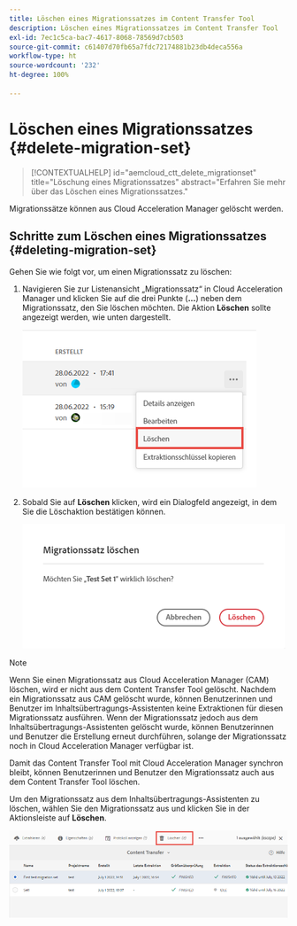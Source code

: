 ```yaml
---
title: Löschen eines Migrationssatzes im Content Transfer Tool
description: Löschen eines Migrationssatzes im Content Transfer Tool
exl-id: 7ec1c5ca-bac7-4617-8068-78569d7cb503
source-git-commit: c61407d70fb65a7fdc72174881b23db4deca556a
workflow-type: ht
source-wordcount: '232'
ht-degree: 100%

---
```


# Löschen eines Migrationssatzes  {#delete-migration-set}

>[!CONTEXTUALHELP]
>id="aemcloud_ctt_delete_migrationset"
>title="Löschung eines Migrationssatzes"
>abstract="Erfahren Sie mehr über das Löschen eines Migrationssatzes."

Migrationssätze können aus Cloud Acceleration Manager gelöscht werden.

## Schritte zum Löschen eines Migrationssatzes {#deleting-migration-set}

Gehen Sie wie folgt vor, um einen Migrationssatz zu löschen:

1. Navigieren Sie zur Listenansicht „Migrationssatz“ in Cloud Acceleration Manager und klicken Sie auf die drei Punkte (**...**) neben dem Migrationssatz, den Sie löschen möchten. Die Aktion **Löschen** sollte angezeigt werden, wie unten dargestellt.

   ![image](/help/journey-migration/content-transfer-tool/assets-ctt/migration-delete1.png)

1. Sobald Sie auf **Löschen** klicken, wird ein Dialogfeld angezeigt, in dem Sie die Löschaktion bestätigen können.

   ![image](/help/journey-migration/content-transfer-tool/assets-ctt/migration-delete2.png)

>[!NOTE]
>
>Wenn Sie einen Migrationssatz aus Cloud Acceleration Manager (CAM) löschen, wird er nicht aus dem Content Transfer Tool gelöscht. Nachdem ein Migrationssatz aus CAM gelöscht wurde, können Benutzerinnen und Benutzer im Inhaltsübertragungs-Assistenten keine Extraktionen für diesen Migrationssatz ausführen. Wenn der Migrationssatz jedoch aus dem Inhaltsübertragungs-Assistenten gelöscht wurde, können Benutzerinnen und Benutzer die Erstellung erneut durchführen, solange der Migrationssatz noch in Cloud Acceleration Manager verfügbar ist.
>
>Damit das Content Transfer Tool mit Cloud Acceleration Manager synchron bleibt, können Benutzerinnen und Benutzer den Migrationssatz auch aus dem Content Transfer Tool löschen.

Um den Migrationssatz aus dem Inhaltsübertragungs-Assistenten zu löschen, wählen Sie den Migrationssatz aus und klicken Sie in der Aktionsleiste auf **Löschen**.

![image](/help/journey-migration/content-transfer-tool/assets-ctt/cttcam27.png)
